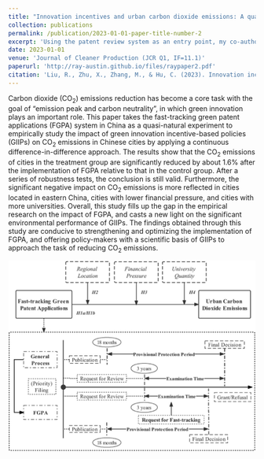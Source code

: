 ```yaml
---
title: "Innovation incentives and urban carbon dioxide emissions: A quasi-natural experiment based on fast-tracking green patent applications in China"
collection: publications
permalink: /publication/2023-01-01-paper-title-number-2
excerpt: 'Using the patent review system as an entry point, my co-authors and I assessed the economic effectiveness of innovation incentives for environmental protection.'
date: 2023-01-01
venue: 'Journal of Cleaner Production (JCR Q1, IF=11.1)'
paperurl: 'http://ray-austin.github.io/files/raypaper2.pdf'
citation: 'Liu, R., Zhu, X., Zhang, M., & Hu, C. (2023). Innovation incentives and urban carbon dioxide emissions: A quasi-natural experiment based on fast-tracking green patent applications in China. Journal of Cleaner Production, 382, 135444.'
---
```


Carbon dioxide (CO<sub>2</sub>) emissions reduction has become a core task with the goal of “emission peak and carbon neutrality”, in which green innovation plays an important role. This paper takes the fast-tracking green patent applications (FGPA) system in China as a quasi-natural experiment to empirically study the impact of green innovation incentive-based policies (GIIPs) on CO<sub>2</sub> emissions in Chinese cities by applying a continuous difference-in-difference approach. The results show that the CO<sub>2</sub> emissions of cities in the treatment group are significantly reduced by about 1.6% after the implementation of FGPA relative to that in the control group. After a series of robustness tests, the conclusion is still valid. Furthermore, the significant negative impact on CO<sub>2</sub> emissions is more reflected in cities located in eastern China, cities with lower financial pressure, and cities with more universities. Overall, this study fills up the gap in the empirical research on the impact of FGPA, and casts a new light on the significant environmental performance of GIIPs. The findings obtained through this study are conducive to strengthening and optimizing the implementation of FGPA, and offering policy-makers with a scientific basis of GIIPs to approach the task of reducing CO<sub>2</sub> emissions.

![GitHub Logo](../images/raypaper2.png)
